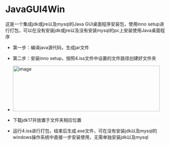# JavaGUI4Win
这是一个集成jdk或jre以及mysql的Java GUI桌面程序安装包，使用inno setup进行打包，可以在没有安装jdk或jre以及没有安装mysql的pc上安装使用Java桌面程序
- 第一步：编译java源代码，生成jar文件
- 第二步：安装inno setup，按照4.iss文件中设置的文件路径创建好文件夹
-  <img width="461" height="144" alt="image" src="https://github.com/user-attachments/assets/00733094-cda5-46bb-ab2e-233a015a0635" />

- 下载jdk17并放置于文件夹相应位置
- 运行4.iss进行打包，结束后生成.exe文件，可在没有安装jdk以及mysql的windows操作系统中直接一步安装使用，无需单独安装jdk以及mysql
